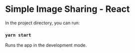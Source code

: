 # Simple Image Sharing - React

In the project directory, you can run:

### `yarn start`

Runs the app in the development mode.
